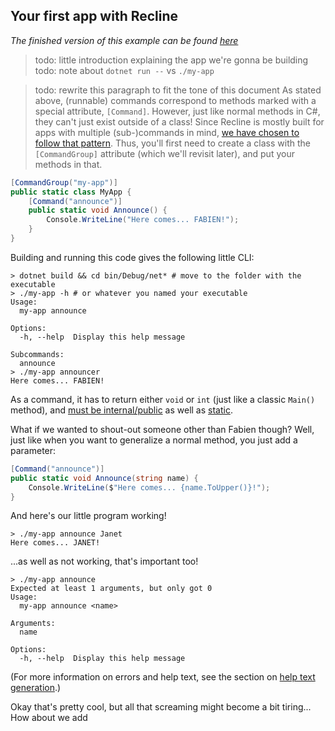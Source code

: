 ## Your first app with Recline

*The finished version of this example can be found [here](samples/Doer/)*

> todo: little introduction explaining the app we're gonna be building
> todo: note about `dotnet run --` vs `./my-app`

> todo: rewrite this paragraph to fit the tone of this document
As stated above, (runnable) commands correspond to methods marked
with a special attribute, `[Command]`. However, just like normal
methods in C#, they can't just exist outside of a class! Since
Recline is mostly built for apps with multiple (sub-)commands in
mind, [we have chosen to follow that pattern](./Recline-overview.md#one-command-apps-are-impossible-to-create).
Thus, you'll first need to create a class with the `[CommandGroup]`
attribute (which we'll revisit later), and put your methods in that.

```csharp
[CommandGroup("my-app")]
public static class MyApp {
    [Command("announce")]
    public static void Announce() {
        Console.WriteLine("Here comes... FABIEN!");
    }
}
```

Building and running this code gives the following little CLI:
```shell
> dotnet build && cd bin/Debug/net* # move to the folder with the executable
> ./my-app -h # or whatever you named your executable
Usage:
  my-app announce

Options:
  -h, --help  Display this help message

Subcommands:
  announce
> ./my-app announcer
Here comes... FABIEN!
```

As a command, it has to return either `void` or `int` (just like a
classic `Main()` method), and [must be internal/public](#classesmethodsfields-must-be-internal)
as well as [static](#classesmethodsfields-must-be-static).

What if we wanted to shout-out someone other than Fabien though?
Well, just like when you want to generalize a normal method, you just
add a parameter:

```csharp
[Command("announce")]
public static void Announce(string name) {
    Console.WriteLine($"Here comes... {name.ToUpper()}!");
}
```

And here's our little program working!
```shell
> ./my-app announce Janet
Here comes... JANET!
```

...as well as not working, that's important too!
```shell
> ./my-app announce
Expected at least 1 arguments, but only got 0
Usage:
  my-app announce <name>

Arguments:
  name

Options:
  -h, --help  Display this help message
```

(For more information on errors and help text, see the section on
[help text generation](./Recline-overview.md#help-text-generation).)

Okay that's pretty cool, but all that screaming might become a bit
tiring... How about we add